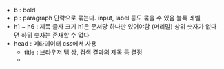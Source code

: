 - b : bold
- p : paragraph
  단락으로 묶는다. input, label 등도 묶을 수 있음
  블록 레벨
- h1 ~ h6 : 제목 글자 크기
  h1은 문서당 하나만 있어야함 (머리말)
  상위 숫자가 없다면 하위 숫자는 존재할 수 없다
- head : 메타데이터
  css에서 사용
	- title : 브라우저 탭 상, 검색 결과의 제목 등 결정
	- 